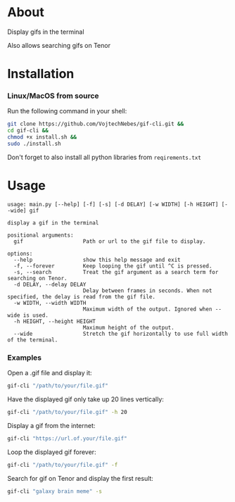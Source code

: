 # About
Display gifs in the terminal

Also allows searching gifs on Tenor
# Installation
### Linux/MacOS from source
Run the following command in your shell:
```sh
git clone https://github.com/VojtechNebes/gif-cli.git &&
cd gif-cli &&
chmod +x install.sh &&
sudo ./install.sh
```
Don't forget to also install all python libraries from `reqirements.txt`
# Usage
```
usage: main.py [--help] [-f] [-s] [-d DELAY] [-w WIDTH] [-h HEIGHT] [--wide] gif

display a gif in the terminal

positional arguments:
  gif                   Path or url to the gif file to display.

options:
  --help                show this help message and exit
  -f, --forever         Keep looping the gif until ^C is pressed.
  -s, --search          Treat the gif argument as a search term for searching on Tenor.
  -d DELAY, --delay DELAY
                        Delay between frames in seconds. When not specified, the delay is read from the gif file.
  -w WIDTH, --width WIDTH
                        Maximum width of the output. Ignored when --wide is used.
  -h HEIGHT, --height HEIGHT
                        Maximum height of the output.
  --wide                Stretch the gif horizontally to use full width of the terminal.
```
### Examples
Open a .gif file and display it:
```sh
gif-cli "/path/to/your/file.gif"
```
Have the displayed gif only take up 20 lines vertically:
```sh
gif-cli "/path/to/your/file.gif" -h 20
```
Display a gif from the internet:
```sh
gif-cli "https://url.of.your/file.gif"
```
Loop the displayed gif forever:
```sh
gif-cli "/path/to/your/file.gif" -f
```
Search for gif on Tenor and display the first result:
```sh
gif-cli "galaxy brain meme" -s
```
